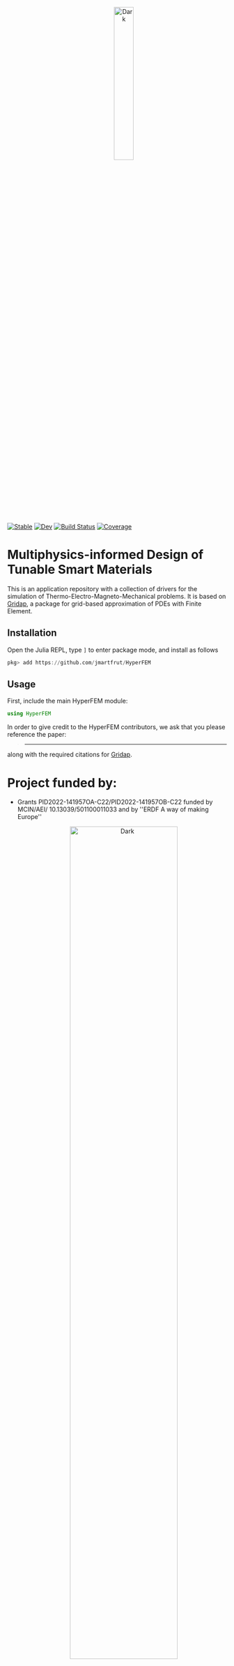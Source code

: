  <p align="center"> 
&nbsp; &nbsp; &nbsp; &nbsp;
<img alt="Dark"
src="https://github.com/jmartfrut/HyperFEM/blob/main/docs/imgs/logo.png?raw=true" width="30%">
</p>
 

<!-- # HyperFEM :construction: :construction: :construction: **Work in progress** :construction: :construction: :construction: -->

[![Stable](https://img.shields.io/badge/docs-stable-blue.svg)](https://jmartfrut.github.io/HyperFEM.jl/stable/)
[![Dev](https://img.shields.io/badge/docs-dev-blue.svg)](https://jmartfrut.github.io/HyperFEM.jl/dev/)
[![Build Status](https://github.com/jmartfrut/HyperFEM.jl/actions/workflows/CI.yml/badge.svg?branch=main)](https://github.com/jmartfrut/HyperFEM.jl/actions/workflows/CI.yml?query=branch%3Amain)
[![Coverage](https://codecov.io/gh/jmartfrut/HyperFEM.jl/branch/main/graph/badge.svg)](https://codecov.io/gh/jmartfrut/HyperFEM.jl)

# **M**ultiphysics-informed **D**esign of **T**unable **S**mart **M**aterials

This is an application repository with a collection of drivers for the simulation of Thermo-Electro-Magneto-Mechanical problems. It is based on [Gridap](https://github.com/gridap/Gridap.jl), a package for grid-based approximation of PDEs with Finite Element.

## Installation
Open the Julia REPL, type `]` to enter package mode, and install as follows
```julia
pkg> add https://github.com/jmartfrut/HyperFEM
```

## Usage
First, include the main HyperFEM module:
```julia
using HyperFEM
```

In order to give credit to the HyperFEM contributors, we ask that you please reference the paper:

> ------

along with the required citations for [Gridap](https://github.com/gridap/Gridap.jl).


# Project funded by:
 
- Grants PID2022-141957OA-C22/PID2022-141957OB-C22  funded by MCIN/AEI/ 10.13039/501100011033  and by ''ERDF A way of making Europe''


 <p align="center"> 
&nbsp; &nbsp; &nbsp; &nbsp;
<img alt="Dark"
src="https://github.com/jmartfrut/HyperFEM/blob/main/docs/imgs/aei.png?raw=true" width="70%">
</p>
 
#  Contact

Contact the project administrator [Jesús Martínez-Frutos](jesus.martinez@upct.es) for further questions about licenses and terms of use.